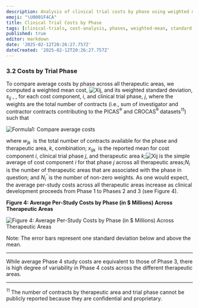 ```yaml
---
description: Analysis of clinical trial costs by phase using weighted mean and standard deviation
emoji: "\U0001F4CA"
title: Clinical Trial Costs by Phase
tags: [clinical-trials, cost-analysis, phases, weighted-mean, standard-deviation]
published: true
editor: markdown
date: '2025-02-12T20:26:27.757Z'
dateCreated: '2025-02-12T20:26:27.757Z'
---
```

### 3.2 Costs by Trial Phase

To compare average costs by phase across all therapeutic areas, we computed a weighted mean cost, ![Xij](https://aspe.hhs.gov/sites/default/files/private/images-reports/examination-clinical-trial-costs-and-barriers-drug-development/xij.png), and its weighted standard deviation, _s<sub>ij</sub>_ , , for each cost component, _i_, and clinical trial phase, _j_, where the weights are the total number of contracts (i.e., sum of investigator and contractor contracts contributing to the PICAS<sup>®</sup> and CROCAS<sup>® </sup> datasets<sup>11</sup>) such that

![Formula1: Compare average costs](https://aspe.hhs.gov/sites/default/files/private/images-reports/examination-clinical-trial-costs-and-barriers-drug-development/Formula1.png)

where _w<sub>j</sub><sub>k&nbsp;</sub>_ is the total number of contracts available for the phase and therapeutic area, _k_, combination; _x<sub>ijk&nbsp;</sub>_ is the reported mean for cost component _i_, clinical trial phase _j_, and therapeutic area _k_;![Xij](https://aspe.hhs.gov/sites/default/files/private/images-reports/examination-clinical-trial-costs-and-barriers-drug-development/xij.png) is the simple average of cost component _i_ for that phase _j_ across all therapeutic areas;_N<sub>i</sub>_ is the number of therapeutic areas that are associated with the phase in question; and _N<sub>i</sub><sup>'</sup>_ is the number of non-zero weights. As one would expect, the average per-study costs across all therapeutic areas increase as clinical development proceeds from Phase 1 to Phases 2 and 3 (see Figure 4).

**Figure 4: Average Per-Study Costs by Phase (in $ Millions) Across Therapeutic Areas**

![Figure 4: Average Per-Study Costs by Phase (in $ Millions) Across Therapeutic Areas](https://aspe.hhs.gov/sites/default/files/private/images-reports/examination-clinical-trial-costs-and-barriers-drug-development/Figure%204.png)

Note: The error bars represent one standard deviation below and above the mean.

---

While average Phase 4 study costs are equivalent to those of Phase 3, there is high degree of variability in Phase 4 costs across the different therapeutic areas.

---

<sup>11</sup> The number of contracts by therapeutic area and trial phase cannot be publicly reported because they are confidential and proprietary.


